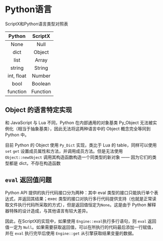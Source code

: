 # Python语言

ScriptX和Python语言类型对照表

|   Python   | ScriptX  |
| :--------: | :------: |
|    None    |   Null   |
|    dict    |  Object  |
|    list    |  Array   |
|   string   |  String  |
| int, float |  Number  |
|    bool    | Boolean  |
|  function  | Function |

## Object 的语言特定实现

和 JavaScript 与 Lua 不同，Python 在内部通用的对象基类 Py_Object 无法被实例化（相当于抽象基类），因此无法将这两种语言中的 Object 概念完全等同到 Python 中。

目前 Python 的 Object 使用 `Py_Dict` 实现，类比于 Lua 的 table，同样可以使用 `set` `get` 设置成员属性和方法，并调用成员方法。但是无法使用 `Object::newObject` 调用其构造函数构造一个同类型的新对象 —— 因为它们的类型都是 dict，不存在构造函数

## `eval` 返回值问题

Python API 提供的执行代码接口分为两种：其中 eval 类型的接口只能执行单个表达式，并返回其结果；exec 类型的接口对执行多行代码提供支持（也就是正常读取文件执行代码所采取的方式），但是返回值恒定为`None`。这是由于 Python 解释器特殊的设计造成，与其他语言有较大差异。

因此，在ScriptX的实现中，如果使用 `Engine::eval`执行多行语句，则 `eval` 返回值一定为 `Null`。如果需要获取返回值，可以在所执行的代码最后添加一行赋值，并在 `eval` 执行完毕后使用 `Engine::get` 从引擎获取结果变量的数据。